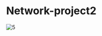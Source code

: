 # Network-project2
![5](https://user-images.githubusercontent.com/56322167/214598266-21038575-31dd-48d1-a747-2ecac0b7d6fa.JPG)
